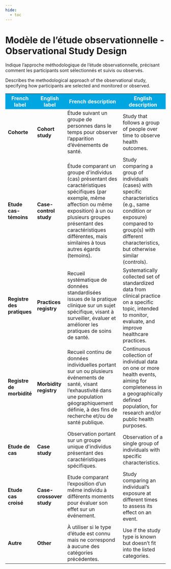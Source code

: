 ```yaml
---
hide:
  - toc
---
```


# Modèle de l’étude observationnelle - Observational Study  Design
Indique l’approche méthodologique de l’étude observationnelle, précisant comment les participants sont sélectionnés et suivis ou observés.

Describes the methodological approach of the observational study, specifying how participants are selected and monitored or observed.
<table>
  <tr BGCOLOR="#00a6e2">
    <th style="color:#FFFFFF;">French label</th>
    <th style="color:#FFFFFF;">English label</th>
    <th style="color:#FFFFFF;">French description</th>
    <th style="color:#FFFFFF;">English description</th>
  </tr>
  <tr>
    <td><b>Cohorte</b></td>
    <td><b>Cohort study</b></td>
    <td>Étude suivant un groupe de personnes dans le temps pour observer l’apparition d’événements de santé.</td>
    <td>Study that follows a group of people over time to observe health outcomes.</td>
  </tr>
  <tr>
    <td><b>Etude cas-témoins</b></td>
    <td><b>Case-control study</b></td>
    <td>Étude comparant un groupe d'individus (cas) présentant des caractéristiques spécifiques (par exemple, même affection ou même exposition) à un ou plusieurs groupes présentant des caractéristiques différentes, mais similaires à tous autres égards (temoins).</td>
    <td>Study comparing a group of individuals (cases) with specific characteristics (e.g., same condition or exposure) compared to group(s) with different characteristics, but otherwise similar (controls).</td>
  </tr>
    <tr>
    <td><b>Registre des pratiques</b></td>
    <td><b>Practices registry</b></td>
    <td>Recueil systématique de données standardisées issues de la pratique clinique sur un sujet spécifique, visant à surveiller, évaluer et améliorer les pratiques de soins de santé.</td>
    <td>Systematically collected set of standardized data from clinical practice on a specific topic, intended to monitor, evaluate, and improve healthcare practices.</td>
  </tr>
    <tr>
    <td><b>Registre de morbidité</b></td>
    <td><b>Morbidity registry</b></td>
    <td>Recueil continu de données individuelles portant sur un ou plusieurs événements de santé, visant l’exhaustivité dans une population géographiquement définie, à des fins de recherche et/ou de santé publique.</td>
    <td>Continuous collection of individual data on one or more health events, aiming for completeness in a geographically defined population, for research and/or public health purposes.</td>
  </tr>
    <tr>
    <td><b>Etude de cas</b></td>
    <td><b>Case study</b></td>
    <td>Observation portant sur un groupe unique d'individus présentant des caractéristiques spécifiques.</td>
    <td>Observation of a single group of individuals with specific characteristics.</td>
  </tr>
    <tr>
    <td><b>Etude cas croisé</b></td>
    <td><b>Case-crossover study</b></td>
    <td>Etude comparant l’exposition d’un même individu à différents moments pour évaluer son effet sur un événement.</td>
    <td>Study comparing an individual’s exposure at different times to assess its effect on an event.</td>
  </tr>
    <tr>
    <td><b>Autre</b></td>
    <td><b>Other</b></td>
    <td>À utiliser si le type d’étude est connu mais ne correspond à aucune des catégories précédentes.</td>
    <td>Use if the study type is known but doesn’t fit into the listed categories.</td>
  </tr>
  </table>